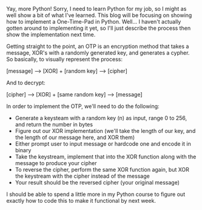 Yay, more Python! Sorry, I need to learn Python for my job, so I might as well show a bit of what I've learned. This blog will be focusing on showing how to implement a One-Time-Pad in Python. Well... I haven't actually gotten around to implementing it yet, so I'll just describe the process then show the implementation next time.

Getting straight to the point, an OTP is an encryption method that takes a message, XOR's with a randomly generated key, and generates a cypher. So basically, to visually represent the process:

[message] --> [XOR] + [random key] --> [cipher]

And to decrypt:

[cipher] --> [XOR] + [same random key] --> [message]

In order to implement the OTP, we'll need to do the following:

- Generate a keysteam with a random key (n) as input, range 0 to 256, and return the number in bytes
- Figure out our XOR implementation (we'll take the length of our key, and the length of our message here, and XOR them)
- Either prompt user to input message or hardcode one and encode it in binary
- Take the keystream, implement that into the XOR function along with the message to produce your cipher
- To reverse the cipher, perform the same XOR function again, but XOR the keystream with the cipher instead of the message
- Your result should be the reversed cipher (your original message)

I should be able to spend a little more in my Python course to figure out exactly how to code this to make it functional by next week.

